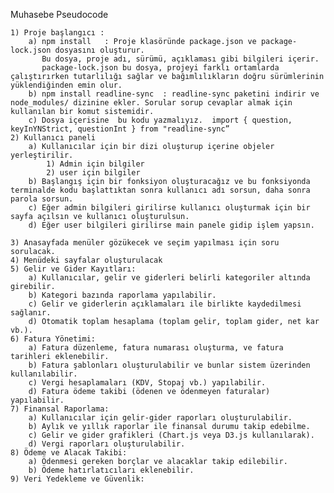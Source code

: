 Muhasebe Pseudocode

    1) Proje başlangıcı :
        a) npm install   : Proje klasöründe package.json ve package-lock.json dosyasını oluşturur.
           Bu dosya, proje adı, sürümü, açıklaması gibi bilgileri içerir.
           package-lock.json bu dosya, projeyi farklı ortamlarda çalıştırırken tutarlılığı sağlar ve bağımlılıkların doğru sürümlerinin yüklendiğinden emin olur.
        b) npm install readline-sync  : readline-sync paketini indirir ve node_modules/ dizinine ekler. Sorular sorup cevaplar almak için kullanılan bir komut sistemidir.
        c) Dosya içerisine  bu kodu yazmalıyız.  import { question, keyInYNStrict, questionInt } from "readline-sync”
    2) Kullanıcı paneli
        a) Kullanıcılar için bir dizi oluşturup içerine objeler yerleştirilir.
            1) Admin için bilgiler
            2) user için bilgiler
        b) Başlangış için bir fonksiyon oluşturacağız ve bu fonksiyonda terminalde kodu başlattıktan sonra kullanıcı adı sorsun, daha sonra parola sorsun.
        c) Eğer admin bilgileri girilirse kullanıcı oluşturmak için bir sayfa açılsın ve kullanıcı oluşturulsun.
        d) Eğer user bilgileri girilirse main panele gidip işlem yapsın.

    3) Anasayfada menüler gözükecek ve seçim yapılması için soru sorulacak.
    4) Menüdeki sayfalar oluşturulacak
    5) Gelir ve Gider Kayıtları:
        a) Kullanıcılar, gelir ve giderleri belirli kategoriler altında girebilir.
        b) Kategori bazında raporlama yapılabilir.
        c) Gelir ve giderlerin açıklamaları ile birlikte kaydedilmesi sağlanır.
        d) Otomatik toplam hesaplama (toplam gelir, toplam gider, net kar vb.).
    6) Fatura Yönetimi:
        a) Fatura düzenleme, fatura numarası oluşturma, ve fatura tarihleri eklenebilir.
        b) Fatura şablonları oluşturulabilir ve bunlar sistem üzerinden kullanılabilir.
        c) Vergi hesaplamaları (KDV, Stopaj vb.) yapılabilir.
        d) Fatura ödeme takibi (ödenen ve ödenmeyen faturalar) yapılabilir.
    7) Finansal Raporlama:
        a) Kullanıcılar için gelir-gider raporları oluşturulabilir.
        b) Aylık ve yıllık raporlar ile finansal durumu takip edebilme.
        c) Gelir ve gider grafikleri (Chart.js veya D3.js kullanılarak).
        d) Vergi raporları oluşturulabilir.
    8) Ödeme ve Alacak Takibi:
        a) Ödenmesi gereken borçlar ve alacaklar takip edilebilir.
        b) Ödeme hatırlatıcıları eklenebilir.
    9) Veri Yedekleme ve Güvenlik:

